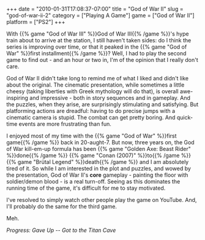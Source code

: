 +++
date = "2010-01-31T17:08:37-07:00"
title = "God of War II"
slug = "god-of-war-ii-2"
category = ["Playing A Game"]
game = ["God of War II"]
platform = ["PS2"]
+++

With {{% game "God of War III" %}}God of War III{{% /game %}}'s hype train about to arrive at the station, I still haven't taken sides: do I think the series is improving over time, or that it peaked in the {{% game "God of War" %}}first installment{{% /game %}}?  Well, I had to play the second game to find out - and an hour or two in, I'm of the opinion that I really don't care.

God of War II didn't take long to remind me of what I liked and didn't like about the original.  The cinematic presentation, while sometimes a little cheesy (taking liberties with Greek mythology will do that), is overall awe-inspiring and impressive - both in story sequences and in gameplay.  And the puzzles, when they arise, are surprisingly stimulating and satisfying.  But platforming actions are dreadful: having to do precise jumps with a cinematic camera is stupid.  The combat can get pretty boring.  And quick-time events are more frustrating than fun.

I enjoyed most of my time with the {{% game "God of War" %}}first game{{% /game %}} back in 20-aught-7.  But now, three years on, the God of War kill-em-up formula has been {{% game "Golden Axe: Beast Rider" %}}done{{% /game %}} {{% game "Conan (2007)" %}}to{{% /game %}} {{% game "Br&uuml;tal Legend" %}}death{{% /game %}} and I am absolutely tired of it.  So while I am interested in the plot and puzzles, and wowed by the presentation, God of War II's <b>core</b> gameplay - painting the floor with soldier/demon blood - is a real turn-off.  Seeing as this dominates the running time of the game, it's difficult for me to stay motivated.

I've resolved to simply watch other people play the game on YouTube.  And, I'll probably do the same for the third game.

Meh.

<i>Progress: Gave Up -- Got to the Titan Cave</i>